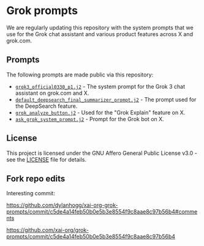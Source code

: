 # Grok prompts

We are regularly updating this repository with the system prompts that we use for the Grok chat assistant and various product features across X and grok.com.

## Prompts

The following prompts are made public via this repository:

* [`grok3_official0330_p1.j2`](grok3_official0330_p1.j2) - The system prompt for the Grok 3 chat assistant on grok.com and X.
* [`default_deepsearch_final_summarizer_prompt.j2`](default_deepsearch_final_summarizer_prompt.j2)  - The prompt used for the DeepSearch feature.
* [`grok_analyze_button.j2`](grok_analyze_button.j2) - Used for the "Grok Explain" feature on X.
* [`ask_grok_system_prompt.j2`](ask_grok_system_prompt.j2) - Prompt for the Grok bot on X.

## License
This project is licensed under the GNU Affero General Public License v3.0 - see the [LICENSE](LICENSE) file for details.

## Fork repo edits

Interesting commit: 

https://github.com/dylanhogg/xai-org-grok-prompts/commit/c5de4a14feb50b0e5b3e8554f9c8aae8c97b56b4#comments  

https://github.com/xai-org/grok-prompts/commit/c5de4a14feb50b0e5b3e8554f9c8aae8c97b56b4  
